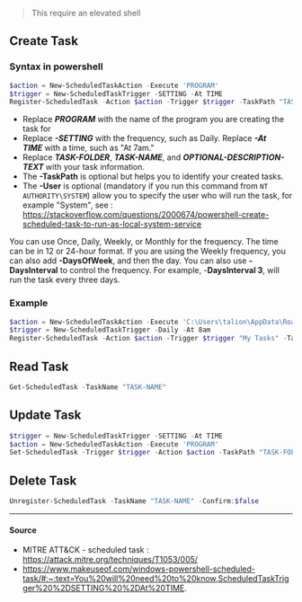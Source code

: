 > This require an elevated shell

## Create Task

### Syntax in powershell

```powershell
$action = New-ScheduledTaskAction -Execute 'PROGRAM' 
$trigger = New-ScheduledTaskTrigger -SETTING -At TIME
Register-ScheduledTask -Action $action -Trigger $trigger -TaskPath "TASK-FOLDER" -TaskName "TASK-NAME" -Description "OPTIONAL-DESCRIPTION-TEXT" -User "Username"
```
- Replace _**PROGRAM**_ with the name of the program you are creating the task for
- Replace _**-SETTING**_ with the frequency, such as Daily. Replace _**-At TIME**_ with a time, such as "At 7am."
- Replace _**TASK-FOLDER**_, _**TASK-NAME**_, and _**OPTIONAL-DESCRIPTION-TEXT**_ with your task information.
- The **-TaskPath** is optional but helps you to identify your created tasks.
- The **-User** is optional (mandatory if you run this command from `NT AUTHORITY\SYSTEM`) allow you to specify the user who will run the task, for example "System", see : https://stackoverflow.com/questions/2000674/powershell-create-scheduled-task-to-run-as-local-system-service


You can use Once, Daily, Weekly, or Monthly for the frequency. The time can be in 12 or 24-hour format. If you are using the Weekly frequency, you can also add **-DaysOfWeek**, and then the day.
You can also use **-DaysInterval** to control the frequency. For example, -**DaysInterval 3**, will run the task every three days.

### Example

```powershell
$action = New-ScheduledTaskAction -Execute 'C:\Users\talion\AppData\Roaming\jkr.exe' 
$trigger = New-ScheduledTaskTrigger -Daily -At 8am
Register-ScheduledTask -Action $action -Trigger $trigger "My Tasks" -TaskName "joker" -Description "persistent malware" -User "System"
```

## Read Task

```powershell
Get-ScheduledTask -TaskName "TASK-NAME"
```

## Update Task

```powershell
$trigger = New-ScheduledTaskTrigger -SETTING -At TIME
$action = New-ScheduledTaskAction -Execute 'PROGRAM'
Set-ScheduledTask -Trigger $trigger -Action $action -TaskPath "TASK-FOLDER" -TaskName "TASK-NAME"
```

## Delete Task

```powershell
Unregister-ScheduledTask -TaskName "TASK-NAME" -Confirm:$false
```

---

#### Source

- MITRE ATT&CK - scheduled task : https://attack.mitre.org/techniques/T1053/005/
- https://www.makeuseof.com/windows-powershell-scheduled-task/#:~:text=You%20will%20need%20to%20know,ScheduledTaskTrigger%20%2DSETTING%20%2DAt%20TIME.